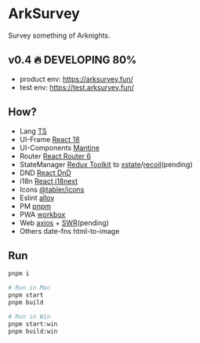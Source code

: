 # ArkSurvey

Survey something of Arknights.

## v0.4 🔥 DEVELOPING 80%

- product env: https://arksurvey.fun/
- test env: https://test.arksurvey.fun/

## How?

- Lang [TS](https://www.typescriptlang.org/docs/handbook/intro.html)
- UI-Frame [React 18](https://beta.reactjs.org/learn/passing-data-deeply-with-context)
- UI-Components [Mantine](https://mantine.dev/core/app-shell/)
- Router [React Router 6](https://reactrouter.com/docs/en/v6/getting-started/overview)
- StateManager [Redux Toolkit](https://redux-toolkit.js.org/tutorials/quick-start) to [xstate](https://github.com/statelyai/xstate/tree/main/packages/xstate-react)/[recoil](https://recoiljs.org/zh-hans/docs/introduction/getting-started)(pending)
- DND [React DnD](https://react-dnd.github.io/react-dnd/about)
- i18n [React i18next](https://react.i18next.com/)
- Icons [@tabler/icons](https://tabler-icons.io/)
- Eslint [alloy](https://github.com/AlloyTeam/eslint-config-alloy)
- PM [pnpm](https://github.com/pnpm/pnpm)
- PWA [workbox](https://web.dev/learn/pwa/workbox/)
- Web [axios](https://github.com/axios/axios) + [SWR](https://swr.vercel.app/zh-CN)(pending)
- Others date-fns html-to-image

## Run

```sh
pnpm i

# Run in Mac
pnpm start
pnpm build

# Run in Win
pnpm start:win
pnpm build:win
```
